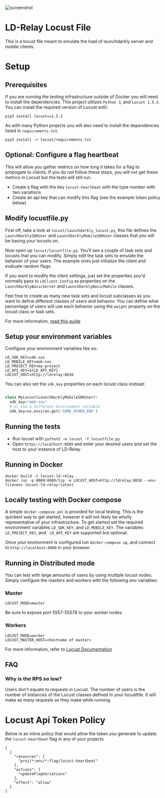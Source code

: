 ![screenshot](screenshot.png)


# LD-Relay Locust File


This is a locust file meant to emulate the load of launchdarkly server and mobile clients.


# Setup

## Prerequisites

If you are running the testing infrastructure outside of Docker you will need to install the dependencies. This project utilizes `Python 3`, and `Locust 1.5.3`. You can install the required version of Locust with:

```
pip3 install locust==1.5.3
```

As with many Python projects you will also need to install the dependencies listed in `requirements.txt`. 

```
pip3 install -r locust/requirements.txt
```


## Optional: Configure a flag heartbeat

This will allow you gather metrics on how long it takes for a flag to propogate to clients. If you do not follow these steps, you will not get these metrics in Locust but the tests will still run.

- Create a flag with the key `locust-heartbeat` with the type number with two variations
- Create an api key that can modify this flag (see the example token policy below)


## Modify locustfile.py

First off, take a look at `locust/launchdarkly_locust.py`, this file defines the `LaunchDarklySDKUser` and `LaunchDarklyMobileSDKUser` classes that you will be basing your locusts on.

Now open up `locust/locustfile.py`. You'll see a couple of task sets and locusts that you can modify. Simply edit the task sets to emulate the behavior of your users. The example ones just initialize the client and evaluate random flags.

If you want to modify the client settings, just set the properties you'd normally pass to `LDClient.Config` as properties on the `LaunchDarklyBasicServer` and `LaunchDarklyBasicMobile` classes.

Feel free to create as many new task sets and locust subclasses as you want to define different classes of users and behavior. You can define what percentage of users will use each behavior using the `weight` property on the locust class or task sets.

For more information, [read this guide](https://docs.locust.io/en/stable/writing-a-locustfile.html)


## Setup your environment variables

Configure your environment variables like so:

```
LD_SDK_KEY=sdk-xxx
LD_MOBILE_KEY=mob-xxx
LD_PROJECT_KEY=my-project
LD_API_KEY=${LD_API_KEY}
LOCUST_HOST=http://ldrelay:8030
```

You can also set the `sdk_key` properties on each locust class instead:

```python

class MyLocust(LaunchDarklyMobileSDKUser):
  sdk_key="mob-xxx"
  # or use a different environment variable
  sdk_key=os.environ.get('SOME_OTHER_ENV')
```


## Running the tests

- Run locust with `python3 -m locust -f locustfile.py`
- Open `https://localhost:8089` and enter your desired users and set the host to your instance of LD-Relay

## Running in Docker

```
docker build -t locust-ld-relay .
docker run -p 8089:8089/tcp -e LOCUST_HOST=http://ldrelay:8030 --env-file=env locust-ld-relay:latest
```

## Locally testing with Docker compose

A simple `docker-compose.yml` is provided for local testing. This is the quickest way to get started, however it will not likely be wholly representative of your infrastructure. To get started set the required environment variables `LD_SDK_KEY`, and `LD_MOBILE_KEY`. The variables `LD_PROJECT_KEY`, and ` LD_API_KEY` are supported but optional.

Once your environment is configured run `docker-compose up`, and connect to `http://localhost:8089` in your browser.

## Running in Distributed mode

You can test with large amounts of users by using multiple locust nodes. Simply configure the masters and workers with the following env variables:

### Master

```
LOCUST_MODE=master
```

Be sure to expose port 5557-55578 to your worker nodes

### Workers

```
LOCUST_MODE=worker
LOCUST_MASTER_HOST=<hostname of master>
```

For more information, refer to [Locust Documentation](https://docs.locust.io/en/stable/running-locust-docker.html)


## FAQ

### Why is the RPS so low?

Users don't equate to requests in Locust. The number of users is the number of instances of the Locust classes defined in your locustfile. It will make as many requests as they make while running.


# Locust Api Token Policy

Below is an inline policy that would allow the token you generate to update the `locust-heartbeat` flag in any of your projects

```
[
  {
    "resources": [
      "proj/*:env/*:flag/locust-heartbeat"
    ],
    "actions": [
      "updateFlagVariations"
    ],
    "effect": "allow"
  }
]
```
